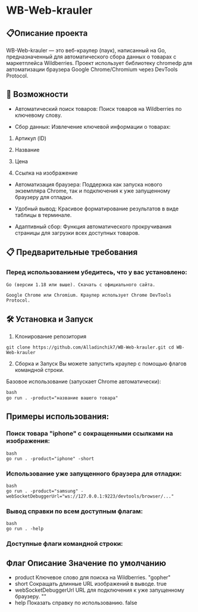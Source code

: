 # WB-Web-krauler

## 📋Описание проекта

WB-Web-krauler — это веб-краулер (паук), написанный на Go, предназначенный для автоматического сбора данных о товарах с маркетплейса Wildberries. Проект использует библиотеку chromedp для автоматизации браузера Google Chrome/Chromium через DevTools Protocol.

## 🚀 Возможности

- Автоматический поиск товаров: Поиск товаров на Wildberries по ключевому слову.

- Сбор данных: Извлечение ключевой информации о товарах:

1. Артикул (ID)

2. Название

3. Цена

4. Ссылка на изображение

- Автоматизация браузера: Поддержка как запуска нового экземпляра Chrome, так и подключения к уже запущенному браузеру для отладки.

- Удобный вывод: Красивое форматирование результатов в виде таблицы в терминале.

- Адаптивный сбор: Функция автоматического прокручивания страницы для загрузки всех доступных товаров.

## 📋 Предварительные требования
### Перед использованием убедитесь, что у вас установлено:

`Go (версии 1.18 или выше). Скачать с официального сайта.`

`Google Chrome или Chromium. Краулер использует Chrome DevTools Protocol.`

## 🛠️ Установка и Запуск
1. Клонирование репозитория

`git clone https://github.com/Alladinchik7/WB-Web-krauler.git
 cd WB-Web-krauler`

   
2. Сборка и Запуск
Вы можете запустить краулер с помощью флагов командной строки.

Базовое использование (запускает Chrome автоматически):

```markdown
bash
go run . -product="название вашего товара"
```
    
## Примеры использования:

### Поиск товара "iphone" с сокращенными ссылками на изображения:
    
    bash
    go run . -product="iphone" -short
    
### Использование уже запущенного браузера для отладки:
    
    bash
    go run . -product="samsung" -webSocketDebuggerUrl="ws://127.0.0.1:9223/devtools/browser/..."
    
### Вывод справки по всем доступным флагам:

    bash
    go run . -help
    
### Доступные флаги командной строки:

## Флаг	                 Описание	                                                Значение по умолчанию
- product	             Ключевое слово для поиска на Wildberries.	               "gopher"
- short	               Сокращать длинные URL изображений в выводе.             	true
- webSocketDebuggerUrl	URL для подключения к уже запущенному браузеру.	         ""
- help	                Показать справку по использованию.	                      false
